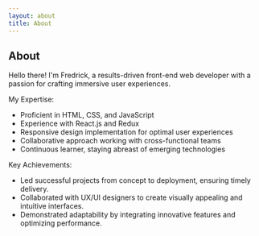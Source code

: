 ```yaml
---
layout: about
title: About
---
```


## About

Hello there! I'm Fredrick, a results-driven front-end web developer with a passion for crafting immersive user experiences. 

My Expertise:
- Proficient in HTML, CSS, and JavaScript
- Experience with React.js and Redux
- Responsive design implementation for optimal user experiences
- Collaborative approach working with cross-functional teams
- Continuous learner, staying abreast of emerging technologies

Key Achievements:
- Led successful projects from concept to deployment, ensuring timely delivery.
- Collaborated with UX/UI designers to create visually appealing and intuitive interfaces.
- Demonstrated adaptability by integrating innovative features and optimizing performance.
